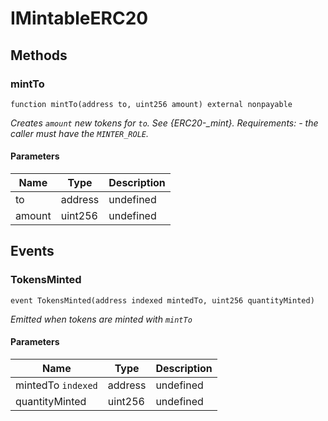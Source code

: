 # IMintableERC20









## Methods

### mintTo

```solidity
function mintTo(address to, uint256 amount) external nonpayable
```



*Creates `amount` new tokens for `to`. See {ERC20-_mint}. Requirements: - the caller must have the `MINTER_ROLE`.*

#### Parameters

| Name | Type | Description |
|---|---|---|
| to | address | undefined |
| amount | uint256 | undefined |



## Events

### TokensMinted

```solidity
event TokensMinted(address indexed mintedTo, uint256 quantityMinted)
```



*Emitted when tokens are minted with `mintTo`*

#### Parameters

| Name | Type | Description |
|---|---|---|
| mintedTo `indexed` | address | undefined |
| quantityMinted  | uint256 | undefined |



